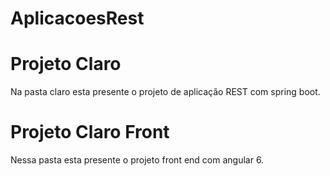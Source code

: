 # AplicacoesRest

# Projeto Claro
Na pasta claro esta presente o projeto de aplicação REST com spring boot.

# Projeto Claro Front
Nessa pasta esta presente o projeto front end com angular 6.
